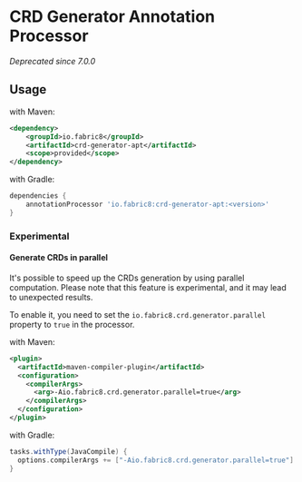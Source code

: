 # CRD Generator Annotation Processor
_Deprecated since 7.0.0_

## Usage

with Maven:

```xml
<dependency>
    <groupId>io.fabric8</groupId>
    <artifactId>crd-generator-apt</artifactId>
    <scope>provided</scope>
</dependency>
```

with Gradle:

```groovy
dependencies {
    annotationProcessor 'io.fabric8:crd-generator-apt:<version>'
}
```

### Experimental

#### Generate CRDs in parallel

It's possible to speed up the CRDs generation by using parallel computation.
Please note that this feature is experimental, and it may lead to unexpected results.

To enable it, you need to set the `io.fabric8.crd.generator.parallel` property to `true` in the processor.

with Maven:

```xml
<plugin>
  <artifactId>maven-compiler-plugin</artifactId>
  <configuration>
    <compilerArgs>
      <arg>-Aio.fabric8.crd.generator.parallel=true</arg>
    </compilerArgs>
  </configuration>
</plugin>
```

with Gradle:

```groovy
tasks.withType(JavaCompile) {
  options.compilerArgs += ["-Aio.fabric8.crd.generator.parallel=true"]
}
```
